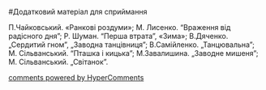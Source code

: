 <div id="hypercomments_widget" class="js-hypercomments-widget invisible"></div>


#Додатковий матеріал для сприймання

П.Чайковський. «Ранкові роздуми»; М. Лисенко. “Враження від радісного дня”;  Р. Шуман. “Перша втрата”, «Зима»;  В.Дяченко. „Сердитий гном”, „Заводна танцівниця”; В.Самійленко. „Танцювальна”;  М. Сільванський. “Пташка і кицька”; М.Завалишина. „Заводне мишеня”; М. Сільванський.  „Світанок”.   

<div class="js-hypercomments-container">
    <a href="http://hypercomments.com" class="hc-link" title="comments widget">comments powered by HyperComments</a>
</div>